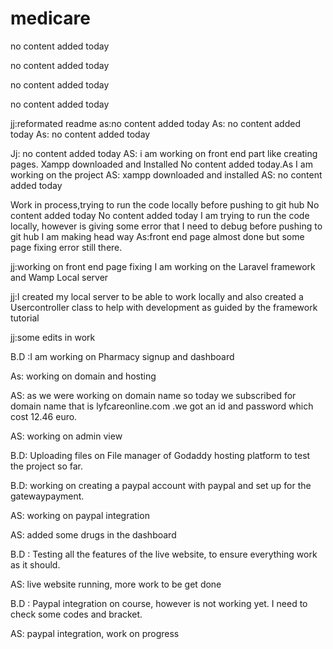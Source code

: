 # medicare
no content added today

no content added today

no content added today

no content added today

jj:reformated readme
as:no content added today
As: no content added today
As: no content added today

Jj: no content added today
AS: i am working on front end part like creating pages.
Xampp downloaded and Installed
No content added today.As I am working on the project
AS: xampp downloaded and installed
AS: no content added today

Work in process,trying to run the code locally before pushing to git hub
No content added today
No content added today
I am trying to run the code locally, however is giving some error that I need to debug before pushing to git hub
I am making head way 
As:front end page almost done but some page fixing error still there.

jj:working on front end page fixing
I am working on the Laravel framework and Wamp Local server

jj:I created my local server to be able to work locally and also created a Usercontroller class to help with development as guided by the framework tutorial

jj:some edits in work

B.D :I am working on Pharmacy signup and dashboard

As: working on domain and hosting


AS: as we were working on domain name so today we subscribed for domain name that is lyfcareonline.com .we got an id and password which cost 12.46 euro.

AS: working on admin view

B.D: Uploading files on File manager of Godaddy hosting platform to test the project so far. 

B.D: working on creating a paypal account with paypal and set up for the gatewaypayment.

AS: working on paypal integration

AS: added some drugs in the dashboard


B.D : Testing all the features of the live website, to ensure everything work as it should.

AS: live website running, more work to be get done

B.D : Paypal integration on course, however is not working yet. I need to check some codes and bracket.

AS: paypal integration, work on progress 
